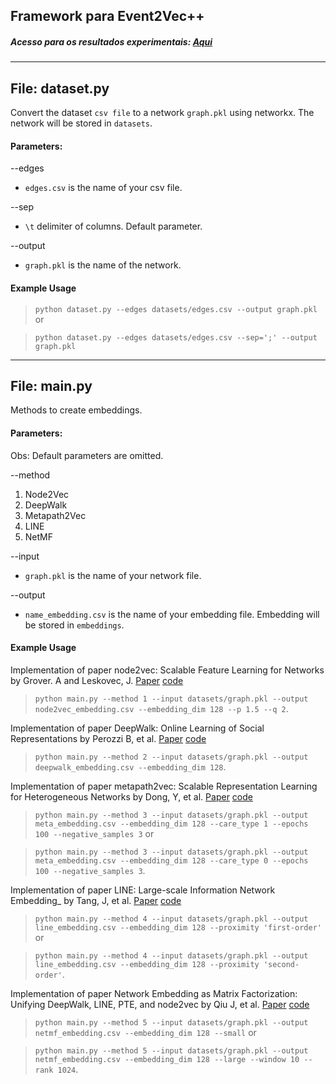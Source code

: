 ## Framework para Event2Vec++

##### Acesso para os resultados experimentais: [Aqui](https://docs.google.com/spreadsheets/d/1EYnHTaS6Cf9tHGyAG4NoERZ_B0T-xPAujG2KN-aHzGM/edit?usp=sharing)
-------------------------------------------------------------------------------------------

## File: dataset.py

Convert the dataset `csv file` to a network `graph.pkl` using networkx. The network will be stored in `datasets`.

#### Parameters:

--edges

- `edges.csv` is the name of your csv file.

--sep

- `\t` delimiter of columns. Default parameter.

--output

- `graph.pkl` is the name of the network.

#### Example Usage

> `python dataset.py --edges datasets/edges.csv --output graph.pkl` or

> `python dataset.py --edges datasets/edges.csv --sep=';' --output graph.pkl`

-------------------------------------------------------------------------------------------

## File: main.py

Methods to create embeddings.

#### Parameters:

Obs: Default parameters are omitted.

--method

1. Node2Vec
2. DeepWalk
3. Metapath2Vec
4. LINE
5. NetMF

--input 

- `graph.pkl` is the name of your network file.

--output

- `name_embedding.csv` is the name of your embedding file. Embedding will be stored in `embeddings`.

#### Example Usage

Implementation of paper node2vec: Scalable Feature Learning for Networks by Grover. A and Leskovec, J. [Paper](https://arxiv.org/abs/1607.00653) [code](https://github.com/aditya-grover/node2vec)

> `python main.py --method 1 --input datasets/graph.pkl --output node2vec_embedding.csv --embedding_dim 128 --p 1.5 --q 2`.

Implementation of paper DeepWalk: Online Learning of Social Representations by Perozzi B, et al. [Paper](https://arxiv.org/abs/1403.6652) [code](https://github.com/phanein/deepwalk)

> `python main.py --method 2 --input datasets/graph.pkl --output deepwalk_embedding.csv --embedding_dim 128`.

Implementation of paper metapath2vec: Scalable Representation Learning for Heterogeneous Networks by Dong, Y, et al. [Paper](https://ericdongyx.github.io/papers/KDD17-dong-chawla-swami-metapath2vec.pdf) [code](https://github.com/apple2373/metapath2vec)

> `python main.py --method 3 --input datasets/graph.pkl --output meta_embedding.csv --embedding_dim 128 --care_type 1 --epochs 100 --negative_samples 3` or

> `python main.py --method 3 --input datasets/graph.pkl --output meta_embedding.csv --embedding_dim 128 --care_type 0 --epochs 100 --negative_samples 3`.

Implementation of paper LINE: Large-scale Information Network Embedding_ by Tang, J, et al. [Paper](https://arxiv.org/abs/1503.03578) [code](https://github.com/snowkylin/line)

> `python main.py --method 4 --input datasets/graph.pkl --output line_embedding.csv --embedding_dim 128 --proximity 'first-order'` or

> `python main.py --method 4 --input datasets/graph.pkl --output line_embedding.csv --embedding_dim 128 --proximity 'second-order'`.

Implementation of paper Network Embedding as Matrix Factorization: Unifying DeepWalk, LINE, PTE, and node2vec by Qiu J, et al. [Paper](https://arxiv.org/abs/1710.02971) [code](https://github.com/xptree/NetMF)

> `python main.py --method 5 --input datasets/graph.pkl --output netmf_embedding.csv --embedding_dim 128 --small` or

> `python main.py --method 5 --input datasets/graph.pkl --output netmf_embedding.csv --embedding_dim 128 --large --window 10 --rank 1024`.
